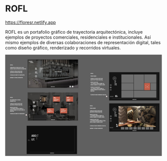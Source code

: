 # ROFL
https://floresr.netlify.app

ROFL es un portafolio gráfico de trayectoria arquitectónica, incluye ejemplos de proyectos comerciales, residenciales e institucionales. Así mismo ejemplos de diversas colaboraciones de representación digital, tales como diseño gráfico, renderizado y recorridos virtuales.

<img src="boceto-segundo-diseno.jpeg" alt="An image">
